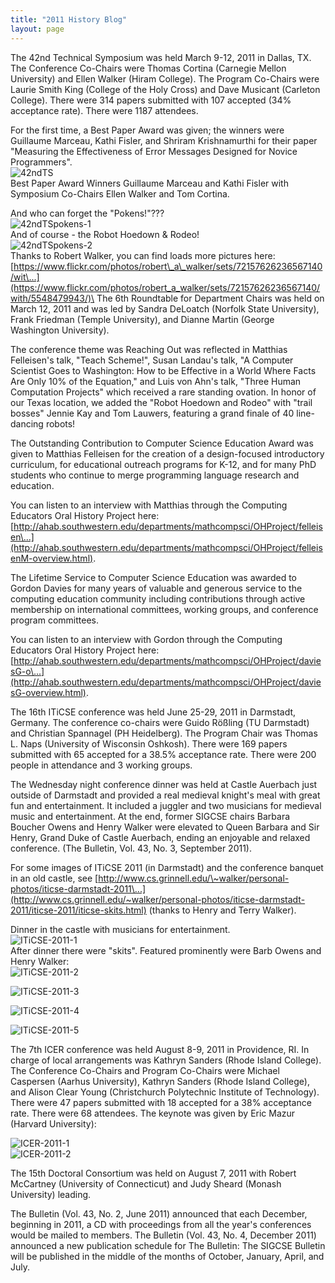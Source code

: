 ```yaml
---
title: "2011 History Blog"
layout: page
---
```


The 42nd Technical Symposium was held March 9-12, 2011 in Dallas, TX.
The Conference Co-Chairs were Thomas Cortina (Carnegie Mellon
University) and Ellen Walker (Hiram College). The Program Co-Chairs were
Laurie Smith King (College of the Holy Cross) and Dave Musicant
(Carleton College). There were 314 papers submitted with 107 accepted
(34% acceptance rate). There were 1187 attendees.

For the first time, a Best Paper Award was given; the winners were
Guillaume Marceau, Kathi Fisler, and Shriram Krishnamurthi for their
paper "Measuring the Effectiveness of Error Messages Designed for Novice
Programmers".\
![42ndTS](../../files/images/50yearsofSIGCSE/42ndTS.jpg)\
Best Paper Award Winners Guillaume Marceau and Kathi Fisler with
Symposium Co-Chairs Ellen Walker and Tom Cortina.

And who can forget the \"Pokens!\"???\
![42ndTSpokens-1](../../files/images/50yearsofSIGCSE/42ndTSpokens-1.jpg)\
And of course - the Robot Hoedown & Rodeo!\
![42ndTSpokens-2](../../files/images/50yearsofSIGCSE/42ndTSpokens-2.jpg)\
Thanks to Robert Walker, you can find loads more pictures here:
[https://www.flickr.com/photos/robert\_a\_walker/sets/72157626236567140/wit\...](https://www.flickr.com/photos/robert_a_walker/sets/72157626236567140/with/5548479943/)\
The 6th Roundtable for Department Chairs was held on March 12, 2011 and
was led by Sandra DeLoatch (Norfolk State University), Frank Friedman
(Temple University), and Dianne Martin (George Washington University).

The conference theme was Reaching Out was reflected in Matthias
Felleisen\'s talk, \"Teach Scheme!\", Susan Landau\'s talk, \"A Computer
Scientist Goes to Washington: How to be Effective in a World Where Facts
Are Only 10% of the Equation,\" and Luis von Ahn\'s talk, \"Three Human
Computation Projects\" which received a rare standing ovation. In honor
of our Texas location, we added the \"Robot Hoedown and Rodeo\" with
\"trail bosses\" Jennie Kay and Tom Lauwers, featuring a grand finale of
40 line-dancing robots!

The Outstanding Contribution to Computer Science Education Award was
given to Matthias Felleisen for the creation of a design-focused
introductory curriculum, for educational outreach programs for K-12, and
for many PhD students who continue to merge programming language
research and education.

You can listen to an interview with Matthias through the Computing
Educators Oral History Project here:
[http://ahab.southwestern.edu/departments/mathcompsci/OHProject/felleisen\...](http://ahab.southwestern.edu/departments/mathcompsci/OHProject/felleisenM-overview.html).

The Lifetime Service to Computer Science Education was awarded to Gordon
Davies for many years of valuable and generous service to the computing
education community including contributions through active membership on
international committees, working groups, and conference program
committees.

You can listen to an interview with Gordon through the Computing
Educators Oral History Project here:
[http://ahab.southwestern.edu/departments/mathcompsci/OHProject/daviesG-o\...](http://ahab.southwestern.edu/departments/mathcompsci/OHProject/daviesG-overview.html).

The 16th ITiCSE conference was held June 25-29, 2011 in Darmstadt,
Germany. The conference co-chairs were Guido Rößling (TU Darmstadt) and
Christian Spannagel (PH Heidelberg). The Program Chair was Thomas L.
Naps (University of Wisconsin Oshkosh). There were 169 papers submitted
with 65 accepted for a 38.5% acceptance rate. There were 200 people in
attendance and 3 working groups.

The Wednesday night conference dinner was held at Castle Auerbach just
outside of Darmstadt and provided a real medieval knight's meal with
great fun and entertainment. It included a juggler and two musicians for
medieval music and entertainment. At the end, former SIGCSE chairs
Barbara Boucher Owens and Henry Walker were elevated to Queen Barbara
and Sir Henry, Grand Duke of Castle Auerbach, ending an enjoyable and
relaxed conference. (The Bulletin, Vol. 43, No. 3, September 2011).

For some images of ITiCSE 2011 (in Darmstadt) and the conference banquet
in an old castle, see
[http://www.cs.grinnell.edu/\~walker/personal-photos/iticse-darmstadt-2011\...](http://www.cs.grinnell.edu/~walker/personal-photos/iticse-darmstadt-2011/iticse-2011/iticse-skits.html)
(thanks to Henry and Terry Walker).

Dinner in the castle with musicians for entertainment.\
![ITiCSE-2011-1](../../files/images/50yearsofSIGCSE/ITiCSE-2011-1.jpg)\
After dinner there were \"skits\". Featured prominently were Barb Owens
and Henry Walker:\
![ITiCSE-2011-2](../../files/images/50yearsofSIGCSE/ITiCSE-2011-2.jpg)

![ITiCSE-2011-3](../../files/images/50yearsofSIGCSE/ITiCSE-2011-3.jpg)

![ITiCSE-2011-4](../../files/images/50yearsofSIGCSE/ITiCSE-2011-4.jpg)

![ITiCSE-2011-5](../../files/images/50yearsofSIGCSE/ITiCSE-2011-5.jpg)

The 7th ICER conference was held August 8-9, 2011 in Providence, RI. In
charge of local arrangements was Kathryn Sanders (Rhode Island College).
The Conference Co-Chairs and Program Co-Chairs were Michael Caspersen
(Aarhus University), Kathryn Sanders (Rhode Island College), and Alison
Clear Young (Christchurch Polytechnic Institute of Technology). There
were 47 papers submitted with 18 accepted for a 38% acceptance rate.
There were 68 attendees. The keynote was given by Eric Mazur (Harvard
University):

![ICER-2011-1](../../files/images/50yearsofSIGCSE/ICER-2011-1.jpg)\
![ICER-2011-2](../../files/images/50yearsofSIGCSE/ICER-2011-2.jpg)

The 15th Doctoral Consortium was held on August 7, 2011 with Robert
McCartney (University of Connecticut) and Judy Sheard (Monash
University) leading.

The Bulletin (Vol. 43, No. 2, June 2011) announced that each December,
beginning in 2011, a CD with proceedings from all the year\'s
conferences would be mailed to members. The Bulletin (Vol. 43, No. 4,
December 2011) announced a new publication schedule for The Bulletin:
The SIGCSE Bulletin will be published in the middle of the months of
October, January, April, and July.